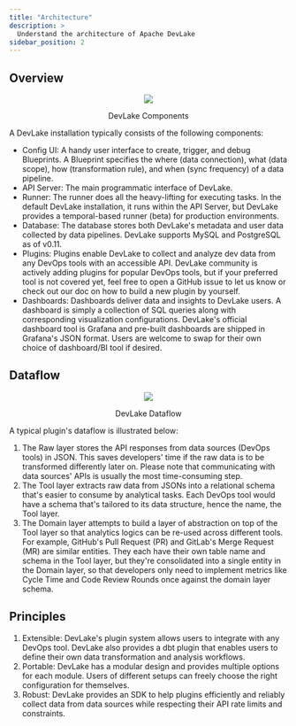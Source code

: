 ```yaml
---
title: "Architecture"
description: >
  Understand the architecture of Apache DevLake
sidebar_position: 2
---
```


## Overview

<p align="center"><img src="/img/Architecture/arch-component.svg" /></p>
<p align="center">DevLake Components</p>

A DevLake installation typically consists of the following components:

- Config UI: A handy user interface to create, trigger, and debug Blueprints. A Blueprint specifies the where (data connection), what (data scope), how (transformation rule), and when (sync frequency) of a data pipeline.
- API Server: The main programmatic interface of DevLake.
- Runner: The runner does all the heavy-lifting for executing tasks. In the default DevLake installation, it runs within the API Server, but DevLake provides a temporal-based runner (beta) for production environments.
- Database: The database stores both DevLake's metadata and user data collected by data pipelines. DevLake supports MySQL and PostgreSQL as of v0.11.
- Plugins: Plugins enable DevLake to collect and analyze dev data from any DevOps tools with an accessible API. DevLake community is actively adding plugins for popular DevOps tools, but if your preferred tool is not covered yet, feel free to open a GitHub issue to let us know or check out our doc on how to build a new plugin by yourself.
- Dashboards: Dashboards deliver data and insights to DevLake users. A dashboard is simply a collection of SQL queries along with corresponding visualization configurations. DevLake's official dashboard tool is Grafana and pre-built dashboards are shipped in Grafana's JSON format. Users are welcome to swap for their own choice of dashboard/BI tool if desired.

## Dataflow

<p align="center"><img src="/img/Architecture/arch-dataflow.svg" /></p>
<p align="center">DevLake Dataflow</p>

A typical plugin's dataflow is illustrated below:

1. The Raw layer stores the API responses from data sources (DevOps tools) in JSON. This saves developers' time if the raw data is to be transformed differently later on. Please note that communicating with data sources' APIs is usually the most time-consuming step.
2. The Tool layer extracts raw data from JSONs into a relational schema that's easier to consume by analytical tasks. Each DevOps tool would have a schema that's tailored to its data structure, hence the name, the Tool layer.
3. The Domain layer attempts to build a layer of abstraction on top of the Tool layer so that analytics logics can be re-used across different tools. For example, GitHub's Pull Request (PR) and GitLab's Merge Request (MR) are similar entities. They each have their own table name and schema in the Tool layer, but they're consolidated into a single entity in the Domain layer, so that developers only need to implement metrics like Cycle Time and Code Review Rounds once against the domain layer schema.

## Principles

1. Extensible: DevLake's plugin system allows users to integrate with any DevOps tool. DevLake also provides a dbt plugin that enables users to define their own data transformation and analysis workflows.
2. Portable: DevLake has a modular design and provides multiple options for each module. Users of different setups can freely choose the right configuration for themselves.
3. Robust: DevLake provides an SDK to help plugins efficiently and reliably collect data from data sources while respecting their API rate limits and constraints.

<br/>
